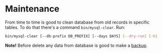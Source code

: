 # Maintenance

From time to time is good to clean database from old records in specific tables.
To do that there's a command `bin/mysql-clear`. Run:

```bash
bin/mysql-clear [--db-prefix DB_PREFIX] [--days DAYS] [--dry-run] [-h] [--clean-*]
```

**Note!** Before delete any data from database is good to make a
[backup](backup.md).
